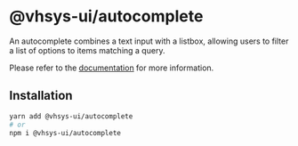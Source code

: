 # @vhsys-ui/autocomplete

An autocomplete combines a text input with a listbox, allowing users to filter a list of options to items matching a query.

Please refer to the [documentation](https://vhsys.com.br/docs/components/autocomplete) for more information.

## Installation

```sh
yarn add @vhsys-ui/autocomplete
# or
npm i @vhsys-ui/autocomplete
```
